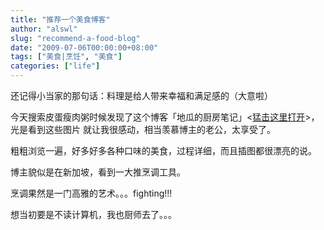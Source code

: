 ```yaml
---
title: "推荐一个美食博客"
author: "alswl"
slug: "recommend-a-food-blog"
date: "2009-07-06T00:00:00+08:00"
tags: ["美食|烹饪", "美食"]
categories: ["life"]
---
```


还记得小当家的那句话：料理是给人带来幸福和满足感的（大意啦）

今天搜索皮蛋瘦肉粥时候发现了这个博客「地瓜的厨房笔记」<[猛击这里打开](http://yuruofan.blog.sohu.com/)>，光是看到这些图片
就让我很感动，相当羡慕博主的老公，太享受了。

粗粗浏览一遍，好多好多各种口味的美食，过程详细，而且插图都很漂亮的说。

博主貌似是在新加坡，看到一大推烹调工具。

烹调果然是一门高雅的艺术。。。fighting!!!

想当初要是不读计算机，我也厨师去了。。。
